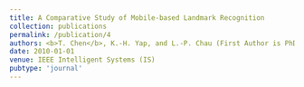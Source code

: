 ```yaml
---
title: A Comparative Study of Mobile-based Landmark Recognition
collection: publications
permalink: /publication/4
authors: <b>T. Chen</b>, K.-H. Yap, and L.-P. Chau (First Author is PhD supervisor)
date: 2010-01-01
venue: IEEE Intelligent Systems (IS)
pubtype: 'journal'
---
```


<!-- paperurl: 'http://academicpages.github.io/files/paper1.pdf'
citation: 'Your Name, You. (2009). &quot;Paper Title Number 1.&quot; <i>Journal 1</i>. 1(1).' -->
<!-- [Download paper here](http://academicpages.github.io/files/paper1.pdf) -->
